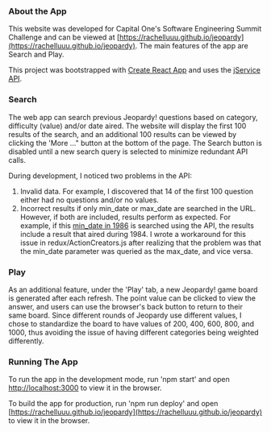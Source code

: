 ### About the App
This website was developed for Capital One's Software Engineering Summit Challenge
and can be viewed at [https://rachelluuu.github.io/jeopardy](https://rachelluuu.github.io/jeopardy). The main features of the app are Search and Play.

This project was bootstrapped with [Create React App](https://github.com/facebook/create-react-app) and uses the [jService API](http://jservice.io).

### Search
The web app can search previous Jeopardy! questions based on category, difficulty (value) and/or date aired. The website will display the first 100 results of the search, and an additional 100 results can be viewed by clicking the 'More ..." button at the bottom of the page. The Search button is disabled until a new search query is selected to minimize redundant API calls.

During development, I noticed two problems in the API:
1. Invalid data.
  For example, I discovered that 14 of the first 100 question either had no questions and/or no values.
2. Incorrect results if only min_date or max_date are searched in the URL. However, if both are included, results perform as expected. For example, if this [min_date in 1986](http://jservice.io/api/clues?category=16&min_date=02/03/1986) is searched using the API, the results include a result that aired during 1984. I wrote a workaround for this issue in redux/ActionCreators.js after realizing that the problem was that the min_date parameter was queried as the max_date, and vice versa.

### Play
As an additional feature, under the 'Play' tab, a new Jeopardy! game board is generated after each refresh. The point value can be clicked to view the answer, and users can use the browser's back button to return to their same board. Since different rounds of Jeopardy use different values, I chose to standardize the board to have values of 200, 400, 600, 800, and 1000, thus avoiding the issue of having different categories being weighted differently.

### Running The App
To run the app in the development mode, run 'npm start' and open [http://localhost:3000](http://localhost:3000) to view it in the browser.

To build the app for production, run 'npm run deploy' and open [https://rachelluuu.github.io/jeopardy](https://rachelluuu.github.io/jeopardy) to view it in the browser.
